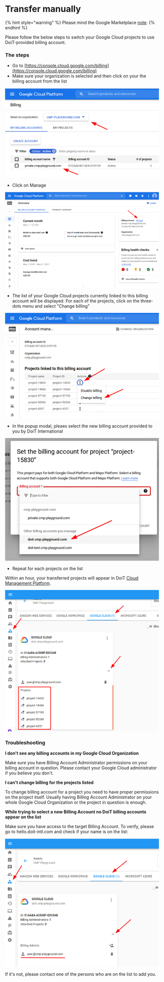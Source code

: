 # Transfer manually

{% hint style="warning" %}
Please mind the Google Marketplace [note](./).
{% endhint %}

Please follow the below steps to switch your Google Cloud projects to use DoiT-provided billing account.

### The steps

* Go to [https://console.cloud.google.com/billing](https://console.cloud.google.com/billing)
* Make sure your organization is selected and then click on your the billing account from the list

![](../../.gitbook/assets/image%20%2862%29.png)

* Click on Manage

![](../../.gitbook/assets/image%20%2865%29.png)

* The list of your Google Cloud projects currently linked to this billing account will be displayed. For each of the projects, click on the three-dots menu and select "Change billing"

![](../../.gitbook/assets/image%20%2863%29.png)

* In the popup modal, pleaes select the new billing account provided to you by DoiT International

![](../../.gitbook/assets/image%20%2860%29.png)

* Repeat for each projects on the list

Within an hour, your transferred projects will appear in DoiT [Cloud Management Platform](https://hello.doit-intl.com).

![](../../.gitbook/assets/image%20%2861%29.png)

### Troubleshooting

**I don't see any billing accounts in my Google Cloud Organization**

Make sure you have Billing Account Administrator permissions on your billing account in question. Please contact your Google Cloud administrator if you believe you don't.

**I can't change billing for the projects listed**

To change billing account for a project you need to have proper permissions on the project itself. Usually having Billing Account Administrator on your whole Google Cloud Organization or the project in question is enough.

**While trying to select a new Billing Account no DoiT billing accounts appear on the list**

Make sure you have access to the target Billing Account. To verify, please go to hello.doit-intl.com and check if your name is on the list:

![](../../.gitbook/assets/image%20%2859%29.png)

If it's not, please contact one of the persons who are on the list to add you.

